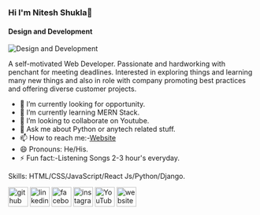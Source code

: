 ### Hi I'm Nitesh Shukla👋
#### Design and Development
![Design and Development](https://pbs.twimg.com/profile_banners/1214956097296953344/1623826429/1080x360)

A self-motivated Web Developer. Passionate
and hardworking with penchant for meeting
deadlines. Interested in exploring things and
learning many new things and also in role with company promoting best practices and offering diverse customer projects.

- 🔭 I’m currently looking for opportunity.
- 🌱 I’m currently learning MERN Stack.
- 👯 I’m looking to collaborate on Youtube.
- 💬 Ask me about Python or anytech related stuff.
- 📫 How to reach me:-[Website](https://niteshshukla.netlify.app/)
- 😄 Pronouns: He/His.
- ⚡ Fun fact:-Listening Songs 2-3 hour's everyday.


Skills: HTML/CSS/JavaScript/React Js/Python/Django.


[<img src='https://cdn.jsdelivr.net/npm/simple-icons@3.0.1/icons/github.svg' alt='github' height='40'>](https://github.com/Nitesh-10-shukla)    [<img src='https://cdn.jsdelivr.net/npm/simple-icons@3.0.1/icons/linkedin.svg' alt='linkedin' height='40'>](https://www.linkedin.com/in/NiteshShukla/)  [<img src='https://cdn.jsdelivr.net/npm/simple-icons@3.0.1/icons/facebook.svg' alt='facebook' height='40'>](https://www.facebook.com/NiteshShukla)  [<img src='https://cdn.jsdelivr.net/npm/simple-icons@3.0.1/icons/instagram.svg' alt='instagram' height='40'>](https://www.instagram.com/shukla_jiii07/)  [<img src='https://cdn.jsdelivr.net/npm/simple-icons@3.0.1/icons/youtube.svg' alt='YouTube' height='40'>](https://www.youtube.com/channel/NiteshShukla)  [<img src='https://cdn.jsdelivr.net/npm/simple-icons@3.0.1/icons/icloud.svg' alt='website' height='40'>](https://niteshshukla.netlify.app/)  

